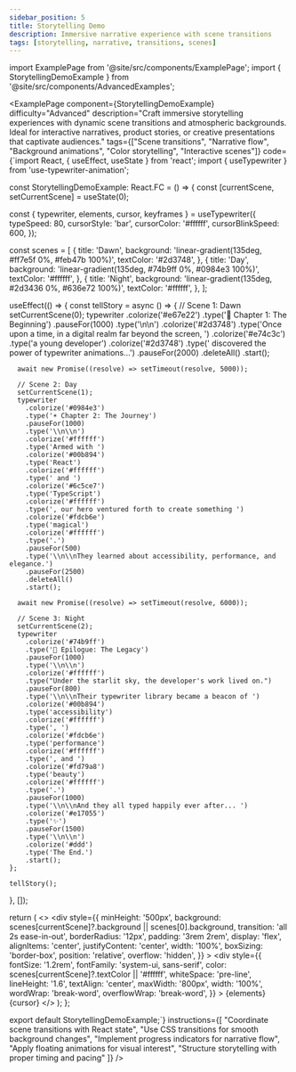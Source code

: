 ```yaml
---
sidebar_position: 5
title: Storytelling Demo
description: Immersive narrative experience with scene transitions
tags: [storytelling, narrative, transitions, scenes]
---
```


import ExamplePage from '@site/src/components/ExamplePage';
import { StorytellingDemoExample } from '@site/src/components/AdvancedExamples';

<ExamplePage
component={StorytellingDemoExample}
difficulty="Advanced"
description="Craft immersive storytelling experiences with dynamic scene transitions and atmospheric backgrounds. Ideal for interactive narratives, product stories, or creative presentations that captivate audiences."
tags={["Scene transitions", "Narrative flow", "Background animations", "Color storytelling", "Interactive scenes"]}
code={`import React, { useEffect, useState } from 'react';
import { useTypewriter } from 'use-typewriter-animation';

const StorytellingDemoExample: React.FC = () => {
const [currentScene, setCurrentScene] = useState(0);

const { typewriter, elements, cursor, keyframes } = useTypewriter({
typeSpeed: 80,
cursorStyle: 'bar',
cursorColor: '#ffffff',
cursorBlinkSpeed: 600,
});

const scenes = [
{
title: 'Dawn',
background: 'linear-gradient(135deg, #ff7e5f 0%, #feb47b 100%)',
textColor: '#2d3748',
},
{
title: 'Day',
background: 'linear-gradient(135deg, #74b9ff 0%, #0984e3 100%)',
textColor: '#ffffff',
},
{
title: 'Night',
background: 'linear-gradient(135deg, #2d3436 0%, #636e72 100%)',
textColor: '#ffffff',
},
];

useEffect(() => {
const tellStory = async () => {
// Scene 1: Dawn
setCurrentScene(0);
typewriter
.colorize('#e67e22')
.type('🌅 Chapter 1: The Beginning')
.pauseFor(1000)
.type('\\n\\n')
.colorize('#2d3748')
.type('Once upon a time, in a digital realm far beyond the screen, ')
.colorize('#e74c3c')
.type('a young developer')
.colorize('#2d3748')
.type(' discovered the power of typewriter animations...')
.pauseFor(2000)
.deleteAll()
.start();

      await new Promise((resolve) => setTimeout(resolve, 5000));

      // Scene 2: Day
      setCurrentScene(1);
      typewriter
        .colorize('#0984e3')
        .type('☀️ Chapter 2: The Journey')
        .pauseFor(1000)
        .type('\\n\\n')
        .colorize('#ffffff')
        .type('Armed with ')
        .colorize('#00b894')
        .type('React')
        .colorize('#ffffff')
        .type(' and ')
        .colorize('#6c5ce7')
        .type('TypeScript')
        .colorize('#ffffff')
        .type(', our hero ventured forth to create something ')
        .colorize('#fdcb6e')
        .type('magical')
        .colorize('#ffffff')
        .type('.')
        .pauseFor(500)
        .type('\\n\\nThey learned about accessibility, performance, and elegance.')
        .pauseFor(2500)
        .deleteAll()
        .start();

      await new Promise((resolve) => setTimeout(resolve, 6000));

      // Scene 3: Night
      setCurrentScene(2);
      typewriter
        .colorize('#74b9ff')
        .type('🌟 Epilogue: The Legacy')
        .pauseFor(1000)
        .type('\\n\\n')
        .colorize('#ffffff')
        .type("Under the starlit sky, the developer's work lived on.")
        .pauseFor(800)
        .type('\\n\\nTheir typewriter library became a beacon of ')
        .colorize('#00b894')
        .type('accessibility')
        .colorize('#ffffff')
        .type(', ')
        .colorize('#fdcb6e')
        .type('performance')
        .colorize('#ffffff')
        .type(', and ')
        .colorize('#fd79a8')
        .type('beauty')
        .colorize('#ffffff')
        .type('.')
        .pauseFor(1000)
        .type('\\n\\nAnd they all typed happily ever after... ')
        .colorize('#e17055')
        .type('✨')
        .pauseFor(1500)
        .type('\\n\\n')
        .colorize('#ddd')
        .type('The End.')
        .start();
    };

    tellStory();

}, []);

return (
    <>
      <style>
        {keyframes}
        {\`
          @keyframes float {
            0%, 100% { transform: translateY(0px) rotate(0deg); }
            50% { transform: translateY(-20px) rotate(5deg); }
          }
        \`}
      </style>
      <div
        style={{
          minHeight: '500px',
          background: scenes[currentScene]?.background || scenes[0].background,
          transition: 'all 2s ease-in-out',
          borderRadius: '12px',
          padding: '3rem 2rem',
          display: 'flex',
          alignItems: 'center',
          justifyContent: 'center',
          width: '100%',
          boxSizing: 'border-box',
          position: 'relative',
          overflow: 'hidden',
        }}
      >
        <div
          style={{
            fontSize: '1.2rem',
            fontFamily: 'system-ui, sans-serif',
            color: scenes[currentScene]?.textColor || '#ffffff',
            whiteSpace: 'pre-line',
            lineHeight: '1.6',
            textAlign: 'center',
            maxWidth: '800px',
            width: '100%',
            wordWrap: 'break-word',
            overflowWrap: 'break-word',
          }}
        >
          {elements}
          {cursor}
        </div>
      </div>
    </>
  );
};

export default StorytellingDemoExample;`}
instructions={[
"Coordinate scene transitions with React state",
"Use CSS transitions for smooth background changes",
"Implement progress indicators for narrative flow",
"Apply floating animations for visual interest",
"Structure storytelling with proper timing and pacing"
]}
/>
